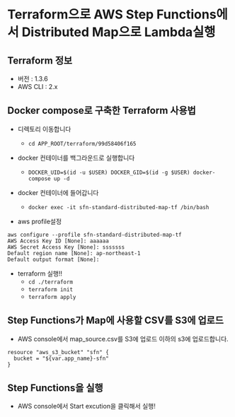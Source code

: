 # Terraform으로 AWS Step Functions에서 Distributed Map으로 Lambda실행
## Terraform 정보
- 버전 : 1.3.6
- AWS CLI : 2.x

## Docker compose로 구축한 Terraform 사용법
- 디렉토리 이동합니다
  - `cd APP_ROOT/terraform/99d58406f165`

- docker 컨테이너를 백그라운드로 실행합니다
  - `DOCKER_UID=$(id -u $USER) DOCKER_GID=$(id -g $USER) docker-compose up -d`

- docker 컨테이너에 들어갑니다
  - `docker exec -it sfn-standard-distributed-map-tf /bin/bash`

- aws profile설정
```
aws configure --profile sfn-standard-distributed-map-tf
AWS Access Key ID [None]: aaaaaa
AWS Secret Access Key [None]: sssssss
Default region name [None]: ap-northeast-1
Default output format [None]:
```

- terraform 실행!!
  - `cd ./terraform`
  - `terraform init`
  - `terraform apply`

## Step Functions가 Map에 사용할 CSV를 S3에 업로드
- AWS console에서 map_source.csv를 S3에 업로드
이하의 s3에 업로드합니다.
```
resource "aws_s3_bucket" "sfn" {
  bucket = "${var.app_name}-sfn"
}
```

## Step Functions을 실행
- AWS console에서 Start excution을 클릭해서 실행!
